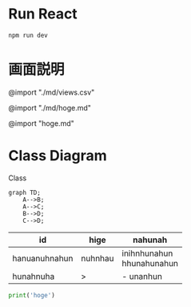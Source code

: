 # Run React
```
npm run dev
```

# 画面説明

@import "./md/views.csv"

@import "./md/hoge.md"

@import "hoge.md"


# Class Diagram

Class
```mermaid
graph TD;
	A-->B;
    A-->C;
    B-->D;
    C-->D;
```

| id            | hige    | nahunah       |
|---------------|---------|---------------|
| hanuanuhnahun | nuhnhau | inihnhunahun<br>hhunahunahun  |
| hunahnuha     | >       | - unanhun     |

```python
print('hoge')
```
